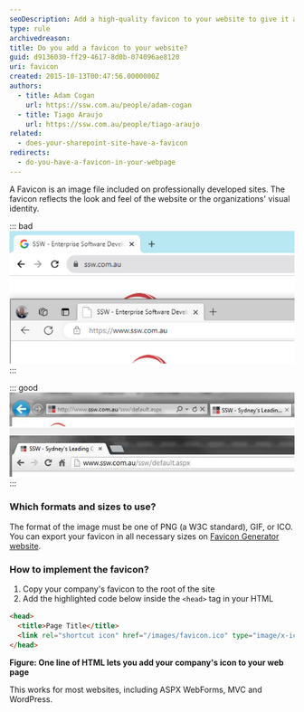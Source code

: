 ```yaml
---
seoDescription: Add a high-quality favicon to your website to give it a professional look and feel, enhancing user experience.
type: rule
archivedreason:
title: Do you add a favicon to your website?
guid: d9136030-ff29-4617-8d0b-074096ae8120
uri: favicon
created: 2015-10-13T00:47:56.0000000Z
authors:
  - title: Adam Cogan
    url: https://ssw.com.au/people/adam-cogan
  - title: Tiago Araujo
    url: https://ssw.com.au/people/tiago-araujo
related:
  - does-your-sharepoint-site-have-a-favicon
redirects:
  - do-you-have-a-favicon-in-your-webpage
---
```


A Favicon is an image file included on professionally developed sites. The favicon reflects the look and feel of the website or the organizations' visual identity.

<!--endintro-->

::: bad  
![Figure: Bad example - When you don't add a favicon the user sees the generic browser's icon](favicon-bad.jpg)  
:::

::: good  
![Figure: Good example - Using the favicon gives your website professional look and feel](favicon-good.jpg)  
:::

### Which formats and sizes to use?

The format of the image must be one of PNG (a W3C standard), GIF, or ICO. You can export your favicon in all necessary sizes on [Favicon Generator website](https://realfavicongenerator.net).

### How to implement the favicon?

1. Copy your company's favicon to the root of the site
2. Add the highlighted code below inside the `<head>` tag in your HTML

```html
<head>
  <title>Page Title</title>
  <link rel="shortcut icon" href="/images/favicon.ico" type="image/x-icon" />
</head>
```

**Figure: One line of HTML lets you add your company's icon to your web page**

This works for most websites, including ASPX WebForms, MVC and WordPress.
